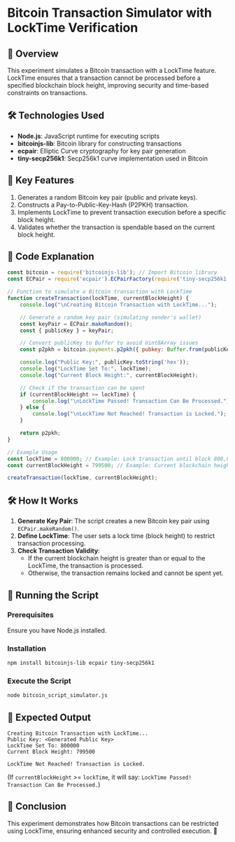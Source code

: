 # Bitcoin Transaction Simulator with LockTime Verification

## 📌 Overview
This experiment simulates a Bitcoin transaction with a LockTime feature. LockTime ensures that a transaction cannot be processed before a specified blockchain block height, improving security and time-based constraints on transactions.

## 🛠️ Technologies Used
- **Node.js**: JavaScript runtime for executing scripts
- **bitcoinjs-lib**: Bitcoin library for constructing transactions
- **ecpair**: Elliptic Curve cryptography for key pair generation
- **tiny-secp256k1**: Secp256k1 curve implementation used in Bitcoin

## 🔑 Key Features
1. Generates a random Bitcoin key pair (public and private keys).
2. Constructs a Pay-to-Public-Key-Hash (P2PKH) transaction.
3. Implements LockTime to prevent transaction execution before a specific block height.
4. Validates whether the transaction is spendable based on the current block height.

## 📜 Code Explanation
```javascript
const bitcoin = require('bitcoinjs-lib'); // Import Bitcoin library
const ECPair = require('ecpair').ECPairFactory(require('tiny-secp256k1'));

// Function to simulate a Bitcoin transaction with LockTime
function createTransaction(lockTime, currentBlockHeight) {
    console.log("\nCreating Bitcoin Transaction with LockTime...");

    // Generate a random key pair (simulating sender's wallet)
    const keyPair = ECPair.makeRandom();
    const { publicKey } = keyPair;

    // Convert publicKey to Buffer to avoid Uint8Array issues
    const p2pkh = bitcoin.payments.p2pkh({ pubkey: Buffer.from(publicKey) });

    console.log("Public Key:", publicKey.toString('hex'));
    console.log("LockTime Set To:", lockTime);
    console.log("Current Block Height:", currentBlockHeight);

    // Check if the transaction can be spent
    if (currentBlockHeight >= lockTime) {
        console.log("\nLockTime Passed! Transaction Can Be Processed.");
    } else {
        console.log("\nLockTime Not Reached! Transaction is Locked.");
    }

    return p2pkh;
}

// Example Usage
const lockTime = 800000; // Example: Lock transaction until block 800,000
const currentBlockHeight = 799500; // Example: Current blockchain height

createTransaction(lockTime, currentBlockHeight);
```

## 🛠️ How It Works
1. **Generate Key Pair**: The script creates a new Bitcoin key pair using `ECPair.makeRandom()`.
2. **Define LockTime**: The user sets a lock time (block height) to restrict transaction processing.
3. **Check Transaction Validity**:
   - If the current blockchain height is greater than or equal to the LockTime, the transaction is processed.
   - Otherwise, the transaction remains locked and cannot be spent yet.

## 🚀 Running the Script
### Prerequisites
Ensure you have Node.js installed.

### Installation
```sh
npm install bitcoinjs-lib ecpair tiny-secp256k1
```

### Execute the Script
```sh
node bitcoin_script_simulator.js
```

## 🎯 Expected Output
```
Creating Bitcoin Transaction with LockTime...
Public Key: <Generated Public Key>
LockTime Set To: 800000
Current Block Height: 799500

LockTime Not Reached! Transaction is Locked.
```
(If `currentBlockHeight` >= `lockTime`, it will say: `LockTime Passed! Transaction Can Be Processed.`)

## 📌 Conclusion
This experiment demonstrates how Bitcoin transactions can be restricted using LockTime, ensuring enhanced security and controlled execution. 🚀

